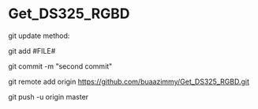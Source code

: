 # Get_DS325_RGBD
git update method:

git add #FILE#

git commit -m "second commit"

git remote add origin https://github.com/buaazimmy/Get_DS325_RGBD.git

git push -u origin master
